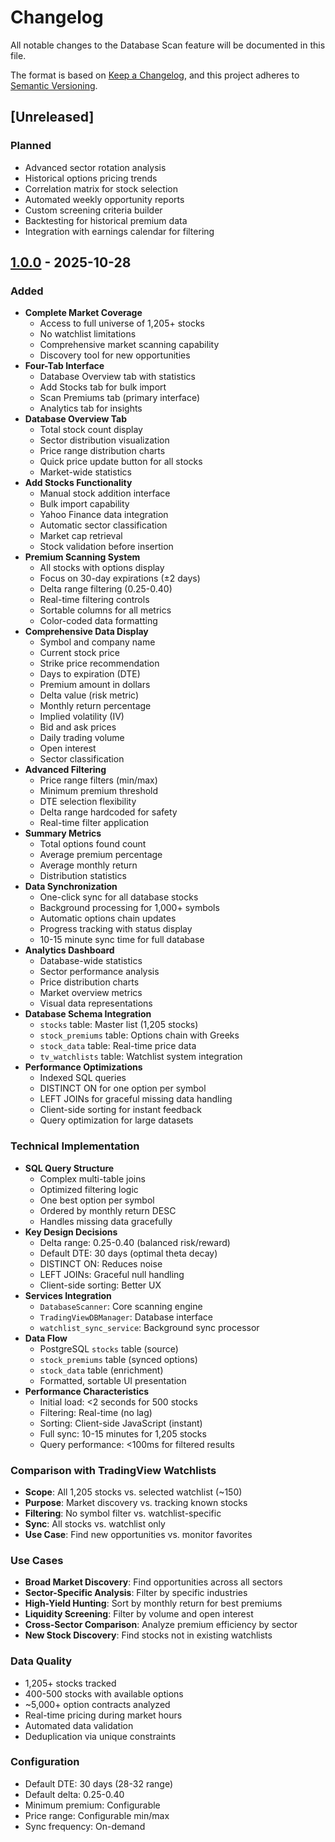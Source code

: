 # Changelog

All notable changes to the Database Scan feature will be documented in this file.

The format is based on [Keep a Changelog](https://keepachangelog.com/en/1.0.0/),
and this project adheres to [Semantic Versioning](https://semver.org/spec/v2.0.0.html).

## [Unreleased]

### Planned
- Advanced sector rotation analysis
- Historical options pricing trends
- Correlation matrix for stock selection
- Automated weekly opportunity reports
- Custom screening criteria builder
- Backtesting for historical premium data
- Integration with earnings calendar for filtering

## [1.0.0] - 2025-10-28

### Added
- **Complete Market Coverage**
  - Access to full universe of 1,205+ stocks
  - No watchlist limitations
  - Comprehensive market scanning capability
  - Discovery tool for new opportunities
- **Four-Tab Interface**
  - Database Overview tab with statistics
  - Add Stocks tab for bulk import
  - Scan Premiums tab (primary interface)
  - Analytics tab for insights
- **Database Overview Tab**
  - Total stock count display
  - Sector distribution visualization
  - Price range distribution charts
  - Quick price update button for all stocks
  - Market-wide statistics
- **Add Stocks Functionality**
  - Manual stock addition interface
  - Bulk import capability
  - Yahoo Finance data integration
  - Automatic sector classification
  - Market cap retrieval
  - Stock validation before insertion
- **Premium Scanning System**
  - All stocks with options display
  - Focus on 30-day expirations (±2 days)
  - Delta range filtering (0.25-0.40)
  - Real-time filtering controls
  - Sortable columns for all metrics
  - Color-coded data formatting
- **Comprehensive Data Display**
  - Symbol and company name
  - Current stock price
  - Strike price recommendation
  - Days to expiration (DTE)
  - Premium amount in dollars
  - Delta value (risk metric)
  - Monthly return percentage
  - Implied volatility (IV)
  - Bid and ask prices
  - Daily trading volume
  - Open interest
  - Sector classification
- **Advanced Filtering**
  - Price range filters (min/max)
  - Minimum premium threshold
  - DTE selection flexibility
  - Delta range hardcoded for safety
  - Real-time filter application
- **Summary Metrics**
  - Total options found count
  - Average premium percentage
  - Average monthly return
  - Distribution statistics
- **Data Synchronization**
  - One-click sync for all database stocks
  - Background processing for 1,000+ symbols
  - Automatic options chain updates
  - Progress tracking with status display
  - 10-15 minute sync time for full database
- **Analytics Dashboard**
  - Database-wide statistics
  - Sector performance analysis
  - Price distribution charts
  - Market overview metrics
  - Visual data representations
- **Database Schema Integration**
  - `stocks` table: Master list (1,205 stocks)
  - `stock_premiums` table: Options chain with Greeks
  - `stock_data` table: Real-time price data
  - `tv_watchlists` table: Watchlist system integration
- **Performance Optimizations**
  - Indexed SQL queries
  - DISTINCT ON for one option per symbol
  - LEFT JOINs for graceful missing data handling
  - Client-side sorting for instant feedback
  - Query optimization for large datasets

### Technical Implementation
- **SQL Query Structure**
  - Complex multi-table joins
  - Optimized filtering logic
  - One best option per symbol
  - Ordered by monthly return DESC
  - Handles missing data gracefully
- **Key Design Decisions**
  - Delta range: 0.25-0.40 (balanced risk/reward)
  - Default DTE: 30 days (optimal theta decay)
  - DISTINCT ON: Reduces noise
  - LEFT JOINs: Graceful null handling
  - Client-side sorting: Better UX
- **Services Integration**
  - `DatabaseScanner`: Core scanning engine
  - `TradingViewDBManager`: Database interface
  - `watchlist_sync_service`: Background sync processor
- **Data Flow**
  - PostgreSQL `stocks` table (source)
  - `stock_premiums` table (synced options)
  - `stock_data` table (enrichment)
  - Formatted, sortable UI presentation
- **Performance Characteristics**
  - Initial load: <2 seconds for 500 stocks
  - Filtering: Real-time (no lag)
  - Sorting: Client-side JavaScript (instant)
  - Full sync: 10-15 minutes for 1,205 stocks
  - Query performance: <100ms for filtered results

### Comparison with TradingView Watchlists
- **Scope**: All 1,205 stocks vs. selected watchlist (~150)
- **Purpose**: Market discovery vs. tracking known stocks
- **Filtering**: No symbol filter vs. watchlist-specific
- **Sync**: All stocks vs. watchlist only
- **Use Case**: Find new opportunities vs. monitor favorites

### Use Cases
- **Broad Market Discovery**: Find opportunities across all sectors
- **Sector-Specific Analysis**: Filter by specific industries
- **High-Yield Hunting**: Sort by monthly return for best premiums
- **Liquidity Screening**: Filter by volume and open interest
- **Cross-Sector Comparison**: Analyze premium efficiency by sector
- **New Stock Discovery**: Find stocks not in existing watchlists

### Data Quality
- 1,205+ stocks tracked
- 400-500 stocks with available options
- ~5,000+ option contracts analyzed
- Real-time pricing during market hours
- Automated data validation
- Deduplication via unique constraints

### Configuration
- Default DTE: 30 days (28-32 range)
- Default delta: 0.25-0.40
- Minimum premium: Configurable
- Price range: Configurable min/max
- Sync frequency: On-demand

[1.0.0]: https://github.com/yourusername/WheelStrategy/releases/tag/database-scan-v1.0.0
